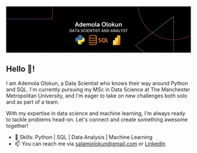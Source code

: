 ![banner](banner.png)

## Hello 👋!

I am Ademola Olokun, a Data Scientist who knows their way around Python and SQL. 
I'm currently pursuing my MSc in Data Science at The Manchester Metropolitan University, and I'm eager to take on new challenges both solo and as part of a team. 

With my expertise in data science and machine learning, I'm always ready to tackle problems head-on. Let's connect and create something awesome together!

- 🌱 Skills: Python | SQL | Data Analysis | Machine Learning
- 📫 You can reach me via salamiolokun@gmail.com or [LinkedIn](https://www.linkedin.com/in/ademolaolokun)

<!---
ade-mola/ade-mola is a ✨ special ✨ repository because its `README.md` (this file) appears on your GitHub profile.
You can click the Preview link to take a look at your changes.
--->
